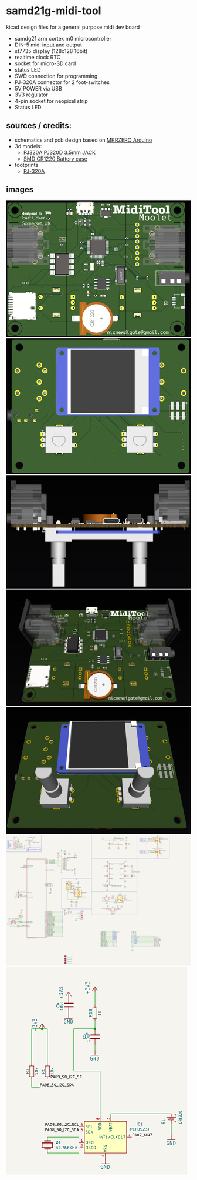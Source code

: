 # samd21g-midi-tool
kicad design files for a general purpose midi dev board

* samdg21 arm cortex m0 microcontroller
* DIN-5 midi input and output
* st7735 display (128x128 16bit)
* realtime clock RTC
* socket for micro-SD card
* status LED
* SWD connection for programming
* PJ-320A connector for 2 foot-switches
* 5V POWER via USB
* 3V3 regulator
* 4-pin socket for neopixel strip
* Status LED

## sources / credits:
  * schematics and pcb design based on [MKRZERO Arduino](https://docs.arduino.cc/hardware/mkr-zero/)   
  * 3d models:
    * [PJ320A PJ320D 3.5mm JACK](https://grabcad.com/library/pj320a-pj320d-3-5mm-jack-1)
    * [SMD CR1220 Battery case](https://grabcad.com/library/smd-cr1220-battery-case-1)
  * footprints
    * [PJ-320A](https://github.com/nathanhborger/PJ-320A_KiCad_Library)

## images
![front](docs/top.png)
![bottom](docs/bottom.png)
![back](docs/back.png)
![top perspective](docs/top-p.png)
![bottom perspective](docs/bottom-p.png)
![schematic 1](docs/schematic1.png)
![schematic 2](docs/schematic2.png)
